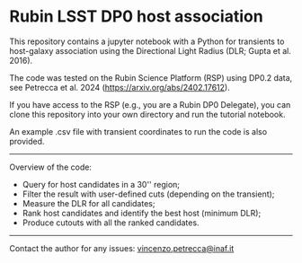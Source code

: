 # Rubin LSST DP0 host association

This repository contains a jupyter notebook with a Python for transients to host-galaxy association using the Directional Light Radius (DLR; Gupta et al. 2016).

The code was tested on the Rubin Science Platform (RSP) using DP0.2 data, see Petrecca et al. 2024 (https://arxiv.org/abs/2402.17612).

If you have access to the RSP (e.g., you are a Rubin DP0 Delegate), you can clone this repository into your own directory and run the tutorial notebook. 

An example .csv file with transient coordinates to run the code is also provided. 

---------------------------------------------------------------------------------------------------------------------------

Overview of the code:
- Query for host candidates in a 30'' region;
- Filter the result with user-defined cuts (depending on the transient);
- Measure the DLR for all candidates;
- Rank host candidates and identify the best host (minimum DLR);
- Produce cutouts with all the ranked candidates.

---------------------------------------------------------------------------------------------------------------------------

Contact the author for any issues: vincenzo.petrecca@inaf.it
